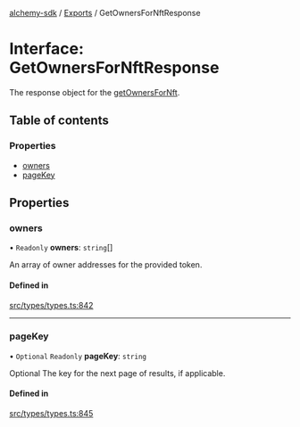 [alchemy-sdk](../README.md) / [Exports](../modules.md) / GetOwnersForNftResponse

# Interface: GetOwnersForNftResponse

The response object for the [getOwnersForNft](../classes/NftNamespace.md#getownersfornft).

## Table of contents

### Properties

- [owners](GetOwnersForNftResponse.md#owners)
- [pageKey](GetOwnersForNftResponse.md#pagekey)

## Properties

### owners

• `Readonly` **owners**: `string`[]

An array of owner addresses for the provided token.

#### Defined in

[src/types/types.ts:842](https://github.com/alchemyplatform/alchemy-sdk-js/blob/e05babb/src/types/types.ts#L842)

___

### pageKey

• `Optional` `Readonly` **pageKey**: `string`

Optional The key for the next page of results, if applicable.

#### Defined in

[src/types/types.ts:845](https://github.com/alchemyplatform/alchemy-sdk-js/blob/e05babb/src/types/types.ts#L845)
